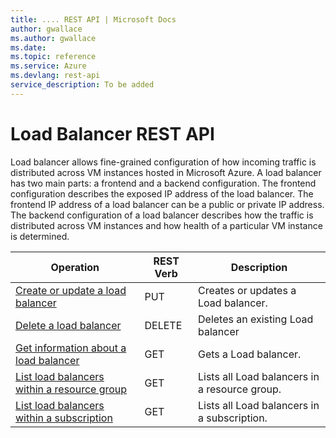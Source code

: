 ```yaml
---
title: .... REST API | Microsoft Docs
author: gwallace
ms.author: gwallace
ms.date: 
ms.topic: reference
ms.service: Azure
ms.devlang: rest-api
service_description: To be added
---
```


# Load Balancer REST API

Load balancer allows fine-grained configuration of how incoming traffic is distributed across VM instances hosted in Microsoft Azure. A load balancer has two main parts: a frontend and a backend configuration. The frontend configuration describes the exposed IP address of the load balancer. The frontend IP address of a load balancer can be a public or private IP address. The backend configuration of a load balancer describes how the traffic is distributed across VM instances and how health of a particular VM instance is determined.  

| Operation | REST Verb | Description | 
|---------|---------|-----------|
| [Create or update a load balancer](~/docs-ref-autogen/load-balncer/loadbalancers.json#LoadBalancers_CreateOrUpdate)   |  PUT | Creates or updates a Load balancer. | 
| [Delete a load balancer](~/docs-ref-autogen/load-balncer/loadbalancers.json#LoadBalancers_Delete)    |  DELETE | Deletes an existing Load balancer |  
| [Get information about a load balancer ](~/docs-ref-autogen/load-balncer/loadbalancers.json#LoadBalancers_Get)    |  GET | Gets a Load balancer. | 
| [List load balancers within a resource group](~/docs-ref-autogen/load-balncer/loadbalancers.json#LoadBalancers_List)   |  GET | Lists all Load balancers in a resource group. |  
| [List load balancers within a subscription](~/docs-ref-autogen/load-balncer/loadbalancers.json#LoadBalancers_ListAll) |  GET | Lists all Load balancers in a subscription. |    

